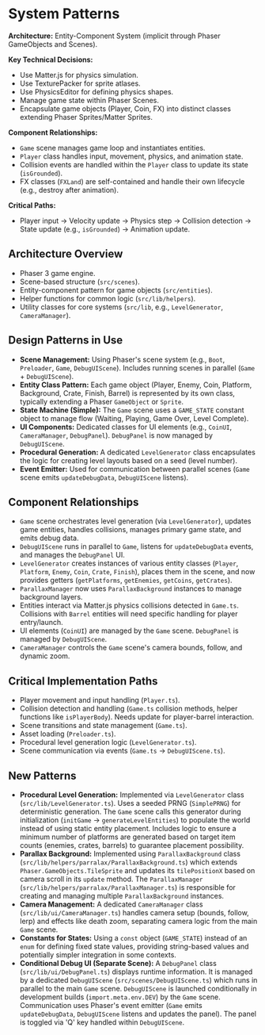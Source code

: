 # System Patterns

**Architecture:** Entity-Component System (implicit through Phaser GameObjects and Scenes).

**Key Technical Decisions:**

- Use Matter.js for physics simulation.
- Use TexturePacker for sprite atlases.
- Use PhysicsEditor for defining physics shapes.
- Manage game state within Phaser Scenes.
- Encapsulate game objects (Player, Coin, FX) into distinct classes extending Phaser Sprites/Matter Sprites.

**Component Relationships:**

- `Game` scene manages game loop and instantiates entities.
- `Player` class handles input, movement, physics, and animation state.
- Collision events are handled within the `Player` class to update its state (`isGrounded`).
- FX classes (`FXLand`) are self-contained and handle their own lifecycle (e.g., destroy after animation).

**Critical Paths:**

- Player input -> Velocity update -> Physics step -> Collision detection -> State update (e.g., `isGrounded`) -> Animation update.

## Architecture Overview

- Phaser 3 game engine.
- Scene-based structure (`src/scenes`).
- Entity-component pattern for game objects (`src/entities`).
- Helper functions for common logic (`src/lib/helpers`).
- Utility classes for core systems (`src/lib`, e.g., `LevelGenerator`, `CameraManager`).

## Design Patterns in Use

- **Scene Management:** Using Phaser's scene system (e.g., `Boot`, `Preloader`, `Game`, `DebugUIScene`). Includes running scenes in parallel (`Game` + `DebugUIScene`).
- **Entity Class Pattern:** Each game object (Player, Enemy, Coin, Platform, Background, Crate, Finish, Barrel) is represented by its own class, typically extending a Phaser `GameObject` or `Sprite`.
- **State Machine (Simple):** The `Game` scene uses a `GAME_STATE` constant object to manage flow (Waiting, Playing, Game Over, Level Complete).
- **UI Components:** Dedicated classes for UI elements (e.g., `CoinUI`, `CameraManager`, `DebugPanel`). `DebugPanel` is now managed by `DebugUIScene`.
- **Procedural Generation:** A dedicated `LevelGenerator` class encapsulates the logic for creating level layouts based on a seed (level number).
- **Event Emitter:** Used for communication between parallel scenes (`Game` scene emits `updateDebugData`, `DebugUIScene` listens).

## Component Relationships

- `Game` scene orchestrates level generation (via `LevelGenerator`), updates game entities, handles collisions, manages primary game state, and emits debug data.
- `DebugUIScene` runs in parallel to `Game`, listens for `updateDebugData` events, and manages the `DebugPanel` UI.
- `LevelGenerator` creates instances of various entity classes (`Player`, `Platform`, `Enemy`, `Coin`, `Crate`, `Finish`), places them in the scene, and now provides getters (`getPlatforms`, `getEnemies`, `getCoins`, `getCrates`).
- `ParallaxManager` now uses `ParallaxBackground` instances to manage background layers.
- Entities interact via Matter.js physics collisions detected in `Game.ts`. Collisions with `Barrel` entities will need specific handling for player entry/launch.
- UI elements (`CoinUI`) are managed by the `Game` scene. `DebugPanel` is managed by `DebugUIScene`.
- `CameraManager` controls the `Game` scene's camera bounds, follow, and dynamic zoom.

## Critical Implementation Paths

- Player movement and input handling (`Player.ts`).
- Collision detection and handling (`Game.ts` collision methods, helper functions like `isPlayerBody`). Needs update for player-barrel interaction.
- Scene transitions and state management (`Game.ts`).
- Asset loading (`Preloader.ts`).
- Procedural level generation logic (`LevelGenerator.ts`).
- Scene communication via events (`Game.ts` -> `DebugUIScene.ts`).

## New Patterns

- **Procedural Level Generation:** Implemented via `LevelGenerator` class (`src/lib/LevelGenerator.ts`). Uses a seeded PRNG (`SimplePRNG`) for deterministic generation. The `Game` scene calls this generator during initialization (`initGame` -> `generateLevelEntities`) to populate the world instead of using static entity placement. Includes logic to ensure a minimum number of platforms are generated based on target item counts (enemies, crates, barrels) to guarantee placement possibility.
- **Parallax Background:** Implemented using `ParallaxBackground` class (`src/lib/helpers/parralax/ParallaxBackground.ts`) which extends `Phaser.GameObjects.TileSprite` and updates its `tilePositionX` based on camera scroll in its `update` method. The `ParallaxManager` (`src/lib/helpers/parralax/ParallaxManager.ts`) is responsible for creating and managing multiple `ParallaxBackground` instances.
- **Camera Management:** A dedicated `CameraManager` class (`src/lib/ui/CameraManager.ts`) handles camera setup (bounds, follow, lerp) and effects like death zoom, separating camera logic from the main `Game` scene.
- **Constants for States:** Using a `const` object (`GAME_STATE`) instead of an `enum` for defining fixed state values, providing string-based values and potentially simpler integration in some contexts.
- **Conditional Debug UI (Separate Scene):** A `DebugPanel` class (`src/lib/ui/DebugPanel.ts`) displays runtime information. It is managed by a dedicated `DebugUIScene` (`src/scenes/DebugUIScene.ts`) which runs in parallel to the main `Game` scene. `DebugUIScene` is launched conditionally in development builds (`import.meta.env.DEV`) by the `Game` scene. Communication uses Phaser's event emitter (`Game` emits `updateDebugData`, `DebugUIScene` listens and updates the panel). The panel is toggled via 'Q' key handled within `DebugUIScene`.
